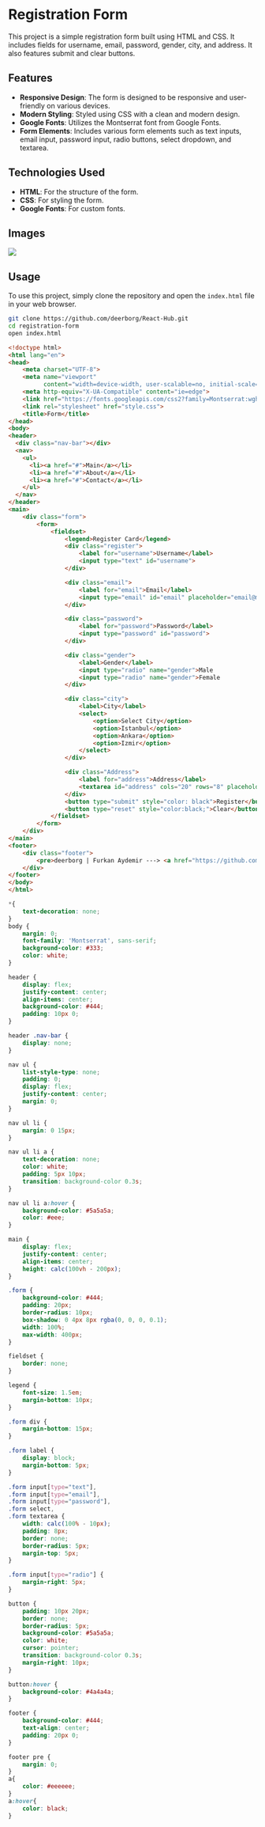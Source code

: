 # Registration Form

This project is a simple registration form built using HTML and CSS. It includes fields for username, email, password, gender, city, and address. It also features submit and clear buttons.

## Features

- **Responsive Design**: The form is designed to be responsive and user-friendly on various devices.
- **Modern Styling**: Styled using CSS with a clean and modern design.
- **Google Fonts**: Utilizes the Montserrat font from Google Fonts.
- **Form Elements**: Includes various form elements such as text inputs, email input, password input, radio buttons, select dropdown, and textarea.

## Technologies Used

- **HTML**: For the structure of the form.
- **CSS**: For styling the form.
- **Google Fonts**: For custom fonts.

## Images
<img src="img.png">

## Usage

To use this project, simply clone the repository and open the `index.html` file in your web browser.

```sh
git clone https://github.com/deerborg/React-Hub.git
cd registration-form
open index.html
```

```html
<!doctype html>
<html lang="en">
<head>
    <meta charset="UTF-8">
    <meta name="viewport"
          content="width=device-width, user-scalable=no, initial-scale=1.0, maximum-scale=1.0, minimum-scale=1.0">
    <meta http-equiv="X-UA-Compatible" content="ie=edge">
    <link href="https://fonts.googleapis.com/css2?family=Montserrat:wght@400;500;600;700&display=swap" rel="stylesheet">
    <link rel="stylesheet" href="style.css">
    <title>Form</title>
</head>
<body>
<header>
  <div class="nav-bar"></div>
  <nav>
    <ul>
      <li><a href="#">Main</a></li>
      <li><a href="#">About</a></li>
      <li><a href="#">Contact</a></li>
    </ul>
  </nav>
</header>
<main>
    <div class="form">
        <form>
            <fieldset>
                <legend>Register Card</legend>
                <div class="register">
                    <label for="username">Username</label>
                    <input type="text" id="username">
                </div>

                <div class="email">
                    <label for="email">Email</label>
                    <input type="email" id="email" placeholder="email@mail.com">
                </div>

                <div class="password">
                    <label for="password">Password</label>
                    <input type="password" id="password">
                </div>

                <div class="gender">
                    <label>Gender</label>
                    <input type="radio" name="gender">Male
                    <input type="radio" name="gender">Female
                </div>

                <div class="city">
                    <label>City</label>
                    <select>
                        <option>Select City</option>
                        <option>Istanbul</option>
                        <option>Ankara</option>
                        <option>Izmir</option>
                    </select>
                </div>

                <div class="Address">
                    <label for="address">Address</label>
                    <textarea id="address" cols="20" rows="8" placeholder="Enter Address"></textarea>
                </div>
                <button type="submit" style="color: black">Register</button>
                <button type="reset" style="color:black;">Clear</button>
            </fieldset>
        </form>
    </div>
</main>
<footer>
    <div class="footer">
        <pre>deerborg | Furkan Aydemir ---> <a href="https://github.com/deerborg">GitHub</a></pre>
    </div>
</footer>
</body>
</html>
```

```css
*{
    text-decoration: none;
}
body {
    margin: 0;
    font-family: 'Montserrat', sans-serif;
    background-color: #333;
    color: white;
}

header {
    display: flex;
    justify-content: center;
    align-items: center;
    background-color: #444;
    padding: 10px 0;
}

header .nav-bar {
    display: none;
}

nav ul {
    list-style-type: none;
    padding: 0;
    display: flex;
    justify-content: center;
    margin: 0;
}

nav ul li {
    margin: 0 15px;
}

nav ul li a {
    text-decoration: none;
    color: white;
    padding: 5px 10px;
    transition: background-color 0.3s;
}

nav ul li a:hover {
    background-color: #5a5a5a;
    color: #eee;
}

main {
    display: flex;
    justify-content: center;
    align-items: center;
    height: calc(100vh - 200px);
}

.form {
    background-color: #444;
    padding: 20px;
    border-radius: 10px;
    box-shadow: 0 4px 8px rgba(0, 0, 0, 0.1);
    width: 100%;
    max-width: 400px;
}

fieldset {
    border: none;
}

legend {
    font-size: 1.5em;
    margin-bottom: 10px;
}

.form div {
    margin-bottom: 15px;
}

.form label {
    display: block;
    margin-bottom: 5px;
}

.form input[type="text"],
.form input[type="email"],
.form input[type="password"],
.form select,
.form textarea {
    width: calc(100% - 10px);
    padding: 8px;
    border: none;
    border-radius: 5px;
    margin-top: 5px;
}

.form input[type="radio"] {
    margin-right: 5px;
}

button {
    padding: 10px 20px;
    border: none;
    border-radius: 5px;
    background-color: #5a5a5a;
    color: white;
    cursor: pointer;
    transition: background-color 0.3s;
    margin-right: 10px;
}

button:hover {
    background-color: #4a4a4a;
}

footer {
    background-color: #444;
    text-align: center;
    padding: 20px 0;
}

footer pre {
    margin: 0;
}
a{
    color: #eeeeee;
}
a:hover{
    color: black;
}
```